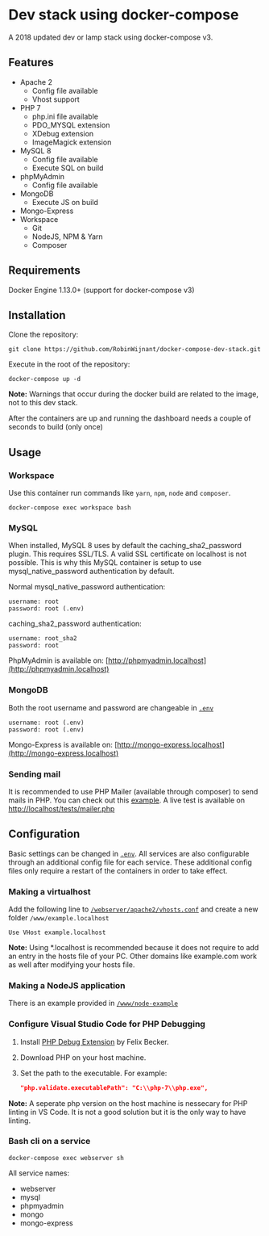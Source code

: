 # Dev stack using docker-compose

A 2018 updated dev or lamp stack using docker-compose v3.

## Features

* Apache 2
    * Config file available
    * Vhost support
* PHP 7
    * php.ini file available
    * PDO_MYSQL extension
    * XDebug extension
    * ImageMagick extension
* MySQL 8
    * Config file available
    * Execute SQL on build
* phpMyAdmin
    * Config file available
* MongoDB
    * Execute JS on build
* Mongo-Express
* Workspace
    * Git
    * NodeJS, NPM & Yarn
    * Composer
## Requirements

Docker Engine 1.13.0+ (support for docker-compose v3)

## Installation

Clone the repository:

```Shell
git clone https://github.com/RobinWijnant/docker-compose-dev-stack.git
```

Execute in the root of the repository:

```Shell
docker-compose up -d
```

**Note:** Warnings that occur during the docker build are related to the image, not to this dev stack.

After the containers are up and running the dashboard needs a couple of seconds to build (only once)

## Usage

### Workspace

Use this container run commands like `yarn`, `npm`, `node` and `composer`.

```Shell
docker-compose exec workspace bash
```

### MySQL

When installed, MySQL 8 uses by default the caching_sha2_password plugin. This requires SSL/TLS. A valid SSL certificate on localhost is not possible. This is why this MySQL container is setup to use mysql_native_password authentication by default.

Normal mysql_native_password authentication:

```Shell
username: root
password: root (.env)
```

caching_sha2_password authentication:

```Shell
username: root_sha2
password: root
```

PhpMyAdmin is available on: [http://phpmyadmin.localhost](http://phpmyadmin.localhost)

### MongoDB

Both the root username and password are changeable in [`.env`](/.env)

```Shell
username: root (.env)
password: root (.env)
```

Mongo-Express is available on: [http://mongo-express.localhost](http://mongo-express.localhost)

### Sending mail

It is recommended to use PHP Mailer (available through composer) to send mails in PHP. You can check out this [example](/www/localhost/tests/mailer.php). A live test is available on [http://localhost/tests/mailer.php](http://localhost/tests/mailer.php)

## Configuration

Basic settings can be changed in [`.env`](/.env). All services are also configurable through an additional config file for each service. These additional config files only require a restart of the containers in order to take effect.

### Making a virtualhost

Add the following line to [`/webserver/apache2/vhosts.conf`](/webserver/apache2/vhosts.conf) and create a new folder `/www/example.localhost`

```ApacheConf
Use VHost example.localhost
```

**Note:** Using *.localhost is recommended because it does not require to add an entry in the hosts file of your PC. Other domains like example.com work as well after modifying your hosts file.

### Making a NodeJS application

There is an example provided in [`/www/node-example`](www/node-example)

### Configure Visual Studio Code for PHP Debugging

1. Install [PHP Debug Extension](https://marketplace.visualstudio.com/items?itemName=felixfbecker.php-debug) by Felix Becker.

2. Download PHP on your host machine.

3. Set the path to the executable. For example:
    ```Json
    "php.validate.executablePath": "C:\\php-7\\php.exe",
    ```

**Note:** A seperate php version on the host machine is nessecary for PHP linting in VS Code. It is not a good solution but it is the only way to have linting.

### Bash cli on a service

```Shell
docker-compose exec webserver sh
```

All service names:

* webserver
* mysql
* phpmyadmin
* mongo
* mongo-express